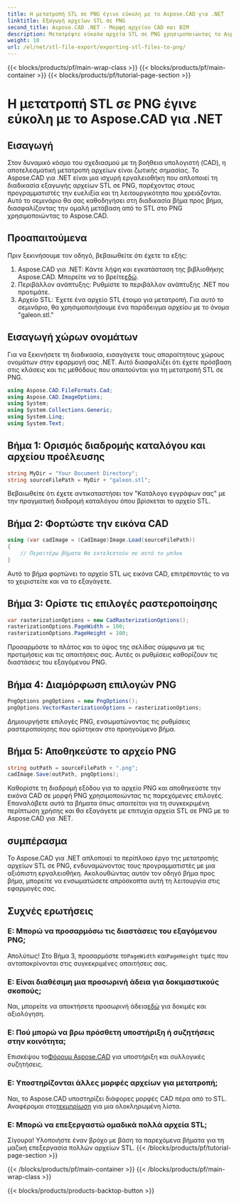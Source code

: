 ```yaml
---
title: Η μετατροπή STL σε PNG έγινε εύκολη με το Aspose.CAD για .NET
linktitle: Εξαγωγή αρχείων STL σε PNG
second_title: Aspose.CAD .NET - Μορφή αρχείου CAD και BIM
description: Μετατρέψτε εύκολα αρχεία STL σε PNG χρησιμοποιώντας το Aspose.CAD για .NET. Ακολουθήστε τον βήμα προς βήμα οδηγό μας για απρόσκοπτη ενσωμάτωση. Κατεβάστε τώρα!
weight: 10
url: /el/net/stl-file-export/exporting-stl-files-to-png/
---
```


{{< blocks/products/pf/main-wrap-class >}}
{{< blocks/products/pf/main-container >}}
{{< blocks/products/pf/tutorial-page-section >}}

# Η μετατροπή STL σε PNG έγινε εύκολη με το Aspose.CAD για .NET

## Εισαγωγή
Στον δυναμικό κόσμο του σχεδιασμού με τη βοήθεια υπολογιστή (CAD), η αποτελεσματική μετατροπή αρχείων είναι ζωτικής σημασίας. Το Aspose.CAD για .NET είναι μια ισχυρή εργαλειοθήκη που απλοποιεί τη διαδικασία εξαγωγής αρχείων STL σε PNG, παρέχοντας στους προγραμματιστές την ευελιξία και τη λειτουργικότητα που χρειάζονται. Αυτό το σεμινάριο θα σας καθοδηγήσει στη διαδικασία βήμα προς βήμα, διασφαλίζοντας την ομαλή μετάβαση από το STL στο PNG χρησιμοποιώντας το Aspose.CAD.
## Προαπαιτούμενα
Πριν ξεκινήσουμε τον οδηγό, βεβαιωθείτε ότι έχετε τα εξής:
1.  Aspose.CAD για .NET: Κάντε λήψη και εγκατάσταση της βιβλιοθήκης Aspose.CAD. Μπορείτε να το βρείτε[εδώ](https://releases.aspose.com/cad/net/).
2. Περιβάλλον ανάπτυξης: Ρυθμίστε το περιβάλλον ανάπτυξης .NET που προτιμάτε.
3. Αρχείο STL: Έχετε ένα αρχείο STL έτοιμο για μετατροπή. Για αυτό το σεμινάριο, θα χρησιμοποιήσουμε ένα παράδειγμα αρχείου με το όνομα "galeon.stl."
## Εισαγωγή χώρων ονομάτων
Για να ξεκινήσετε τη διαδικασία, εισαγάγετε τους απαραίτητους χώρους ονομάτων στην εφαρμογή σας .NET. Αυτό διασφαλίζει ότι έχετε πρόσβαση στις κλάσεις και τις μεθόδους που απαιτούνται για τη μετατροπή STL σε PNG.
```csharp
using Aspose.CAD.FileFormats.Cad;
using Aspose.CAD.ImageOptions;
using System;
using System.Collections.Generic;
using System.Linq;
using System.Text;
```
## Βήμα 1: Ορισμός διαδρομής καταλόγου και αρχείου προέλευσης
```csharp
string MyDir = "Your Document Directory";
string sourceFilePath = MyDir + "galeon.stl";
```
Βεβαιωθείτε ότι έχετε αντικαταστήσει τον "Κατάλογο εγγράφων σας" με την πραγματική διαδρομή καταλόγου όπου βρίσκεται το αρχείο STL.
## Βήμα 2: Φορτώστε την εικόνα CAD
```csharp
using (var cadImage = (CadImage)Image.Load(sourceFilePath))
{
    // Περαιτέρω βήματα θα εκτελεστούν σε αυτό το μπλοκ
}
```
Αυτό το βήμα φορτώνει το αρχείο STL ως εικόνα CAD, επιτρέποντάς το να το χειριστείτε και να το εξαγάγετε.
## Βήμα 3: Ορίστε τις επιλογές ραστεροποίησης
```csharp
var rasterizationOptions = new CadRasterizationOptions();
rasterizationOptions.PageWidth = 100;
rasterizationOptions.PageHeight = 100;
```
Προσαρμόστε το πλάτος και το ύψος της σελίδας σύμφωνα με τις προτιμήσεις και τις απαιτήσεις σας. Αυτές οι ρυθμίσεις καθορίζουν τις διαστάσεις του εξαγόμενου PNG.
## Βήμα 4: Διαμόρφωση επιλογών PNG
```csharp
PngOptions pngOptions = new PngOptions();
pngOptions.VectorRasterizationOptions = rasterizationOptions;
```
Δημιουργήστε επιλογές PNG, ενσωματώνοντας τις ρυθμίσεις ραστεροποίησης που ορίστηκαν στο προηγούμενο βήμα.
## Βήμα 5: Αποθηκεύστε το αρχείο PNG
```csharp
string outPath = sourceFilePath + ".png";
cadImage.Save(outPath, pngOptions);
```
Καθορίστε τη διαδρομή εξόδου για το αρχείο PNG και αποθηκεύστε την εικόνα CAD σε μορφή PNG χρησιμοποιώντας τις παρεχόμενες επιλογές.
Επαναλάβετε αυτά τα βήματα όπως απαιτείται για τη συγκεκριμένη περίπτωση χρήσης και θα εξαγάγετε με επιτυχία αρχεία STL σε PNG με το Aspose.CAD για .NET.
## συμπέρασμα
Το Aspose.CAD για .NET απλοποιεί το περίπλοκο έργο της μετατροπής αρχείων STL σε PNG, ενδυναμώνοντας τους προγραμματιστές με μια αξιόπιστη εργαλειοθήκη. Ακολουθώντας αυτόν τον οδηγό βήμα προς βήμα, μπορείτε να ενσωματώσετε απρόσκοπτα αυτή τη λειτουργία στις εφαρμογές σας.
## Συχνές ερωτήσεις
### Ε: Μπορώ να προσαρμόσω τις διαστάσεις του εξαγόμενου PNG;
 Απολύτως! Στο Βήμα 3, προσαρμόστε το`PageWidth` και`PageHeight` τιμές που ανταποκρίνονται στις συγκεκριμένες απαιτήσεις σας.
### Ε: Είναι διαθέσιμη μια προσωρινή άδεια για δοκιμαστικούς σκοπούς;
 Ναι, μπορείτε να αποκτήσετε προσωρινή άδεια[εδώ](https://purchase.aspose.com/temporary-license/) για δοκιμές και αξιολόγηση.
### Ε: Πού μπορώ να βρω πρόσθετη υποστήριξη ή συζητήσεις στην κοινότητα;
 Επισκέψου το[Φόρουμ Aspose.CAD](https://forum.aspose.com/c/cad/19) για υποστήριξη και συλλογικές συζητήσεις.
### Ε: Υποστηρίζονται άλλες μορφές αρχείων για μετατροπή;
 Ναι, το Aspose.CAD υποστηρίζει διάφορες μορφές CAD πέρα από το STL. Αναφέρομαι στο[τεκμηρίωση](https://reference.aspose.com/cad/net/) για μια ολοκληρωμένη λίστα.
### Ε: Μπορώ να επεξεργαστώ ομαδικά πολλά αρχεία STL;
Σίγουρα! Υλοποιήστε έναν βρόχο με βάση τα παρεχόμενα βήματα για τη μαζική επεξεργασία πολλών αρχείων STL.
{{< /blocks/products/pf/tutorial-page-section >}}

{{< /blocks/products/pf/main-container >}}
{{< /blocks/products/pf/main-wrap-class >}}

{{< blocks/products/products-backtop-button >}}
